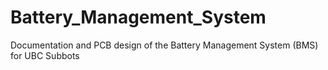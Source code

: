 # Battery_Management_System
Documentation and PCB design of the Battery Management System (BMS) for UBC Subbots
